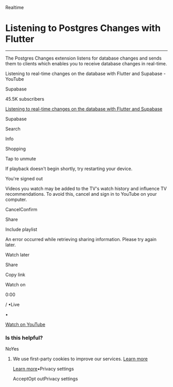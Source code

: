 Realtime

# Listening to Postgres Changes with Flutter

* * *

The Postgres Changes extension listens for database changes and sends them to clients which enables you to receive database changes in real-time.

Listening to real-time changes on the database with Flutter and Supabase - YouTube

Supabase

45.5K subscribers

[Listening to real-time changes on the database with Flutter and Supabase](https://www.youtube.com/watch?v=gboTC2lcgzw)

Supabase

Search

Info

Shopping

Tap to unmute

If playback doesn't begin shortly, try restarting your device.

You're signed out

Videos you watch may be added to the TV's watch history and influence TV recommendations. To avoid this, cancel and sign in to YouTube on your computer.

CancelConfirm

Share

Include playlist

An error occurred while retrieving sharing information. Please try again later.

Watch later

Share

Copy link

Watch on

0:00

/ •Live

•

[Watch on YouTube](https://www.youtube.com/watch?v=gboTC2lcgzw "Watch on YouTube")

### Is this helpful?

NoYes

1. We use first-party cookies to improve our services. [Learn more](https://supabase.com/privacy#8-cookies-and-similar-technologies-used-on-our-european-services)



   [Learn more](https://supabase.com/privacy#8-cookies-and-similar-technologies-used-on-our-european-services)•Privacy settings





   AcceptOpt outPrivacy settings